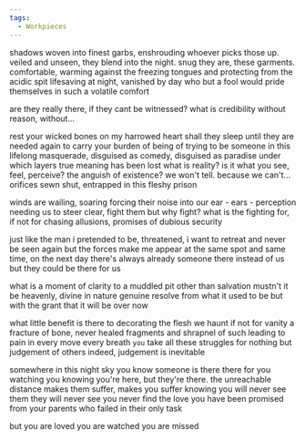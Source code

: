 ```yaml
---
tags:
  - Workpieces
---
```

shadows woven into finest garbs, enshrouding whoever picks those up.
veiled and unseen, they blend into the night. 
snug they are, these garments. 
comfortable, warming against the freezing tongues 
	and protecting from the acidic spit 
lifesaving at night, vanished by day
who but a fool would pride themselves in such a volatile comfort

are they really there, if they cant be witnessed?
what is credibility without reason, without...

rest your wicked bones on my harrowed heart
shall they sleep 
until they are needed again 
to carry your burden of being
of trying to be someone
in this lifelong masquerade, disguised as comedy, disguised as paradise
under which layers
true meaning has been lost
what is reality?
is it what you see, feel, perceive?
the anguish of existence?
we won't tell. because we can't...
orifices sewn shut, entrapped in this fleshy prison

winds are wailing, soaring 
forcing their noise into our ear - ears - perception
needing us to steer clear, fight them
but why fight?
what is the fighting for, if not for chasing allusions, promises of dubious security

just like the man i pretended to be, threatened, i want to retreat and never be seen again
but the forces make me appear at the same spot and same time, on the next day
there's always already someone there instead of us
but they could be there for us

what is a moment of clarity to a muddled pit other than salvation
mustn't it be heavenly, divine in nature
genuine resolve from what it used to be
but with the grant that it will be over now

what little benefit is there to decorating the flesh we haunt if not for vanity
a fracture of bone, never healed
fragments and shrapnel of such
leading to pain in every move
every breath `you` take
all these struggles for nothing but judgement of others
indeed, judgement is inevitable

somewhere in this night sky
you know someone is there
there for you 
watching you
knowing you're here, but they're there.
the unreachable distance makes them suffer, makes you suffer
knowing you will never see them 
	they will never see you
never find
the love you have been promised from your parents
who failed in their only task

but
you are loved
you are watched
you are missed
